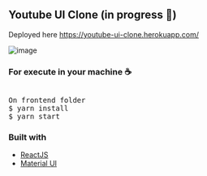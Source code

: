 ## Youtube UI Clone (in progress 🚧)

Deployed here https://youtube-ui-clone.herokuapp.com/

![image](https://user-images.githubusercontent.com/28275815/152081714-4f6e9aab-131d-40ca-a68a-fa73cef865eb.png)

### For execute in your machine ☕
<pre>

On frontend folder
$ yarn install
$ yarn start
</pre>

### Built with
<ul>
  <li><a href="https://reactjs.org/">ReactJS</a></li>
  <li><a href="https://mui.com/">Material UI</a></li>
<ul>
